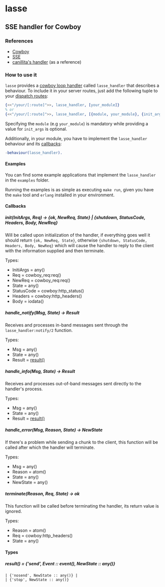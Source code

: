 # lasse
## SSE handler for Cowboy

### References
* [Cowboy](/extend/cowboy)
* [SSE](http://dev.w3.org/html5/eventsource/)
* [canillita's handler](/canillita/blob/master/src/canillita_news_handler.erl) (as a reference)

### How to use it
``lasse`` provides a [cowboy loop handler](http://ninenines.eu/docs/en/cowboy/HEAD/guide/loop_handlers/)
called ``lasse_handler`` that describes a behaviour. To include it in your server routes, just add
the following tuple to your [dispatch routes](http://ninenines.eu/docs/en/cowboy/HEAD/guide/routing/):

```erlang
{<<"/your/[:route]">>, lasse_handler, [your_module]}
% or
{<<"/your/[:route]">>, lasse_handler, [{module, your_module}, {init_args, Args}]}
```

Specifying the ``module`` (e.g ``your_module``) is mandatory while providing a value for ``init_args``
is optional.

Additionally, in your module, you have to implement the ``lasse_handler`` behaviour and its
[callbacks](#callbacks):

```erlang
-behaviour(lasse_handler).
```

#### Examples

You can find some example applications that implement the ``lasse_handler`` in the ``examples`` folder.

Running the examples is as simple as executing ``make run``, given you have the ``make`` tool
and ``erlang`` installed in your environment.

<a name="callbacks"></a>
#### Callbacks

##### init(InitArgs, Req) -> {ok, NewReq, State} | {shutdown, StatusCode, Headers, Body, NewReq}

Will be called upon initialization of the handler, if everything goes well it should return
``{ok, NewReq, State}``, otherwise ``{shutdown, StatusCode, Headers, Body, NewReq}`` which will
cause the handler to reply to the client with the information supplied and then terminate.

Types:
- InitiArgs = any()
- Req = cowboy_req:req()
- NewReq = cowboy_req:req()
- State = any()
- StatusCode = cowboy:http_status()
- Headers = cowboy:http_headers()
- Body = iodata()

##### handle_notify(Msg, State) -> Result

Receives and processes in-band messages sent through the ``lasse_handler:notify/2`` function.

Types:
- Msg = any()
- State = any()
- Result = [result()](#result_type)

##### handle_info(Msg, State) -> Result

Receives and processes out-of-band messages sent directly to the handler's process.

Types:
- Msg = any()
- State = any()
- Result = [result()](#result_type)

##### handle_error(Msg, Reason, State) -> NewState

If there's a problem while sending a chunk to the client, this function will be called after which the handler will terminate.

Types:
- Msg = any()
- Reason = atom()
- State = any()
- NewState = any()

##### terminate(Reason, Req, State) -> ok

This function will be called before terminating the handler, its return value is ignored.

Types:
- Reason = atom()
- Req = cowboy:http_headers()
- State = any()

#### Types

<a name="result_type"></a>
##### result() = {'send', Event :: event(), NewState :: any()}
    | {'nosend', NewState :: any()} |
    | {'stop', NewState :: any()}
